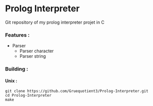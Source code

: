 # Prolog Interpreter

Git repository of my prolog interpreter projet in C


### Features :
- Parser
    - Parser character
    - Parser string


### Building :  
#### Unix :

```shell
git clone https://github.com/Gruequotient3/Prolog-Interpreter.git
cd Prolog-Interpreter
make
```
